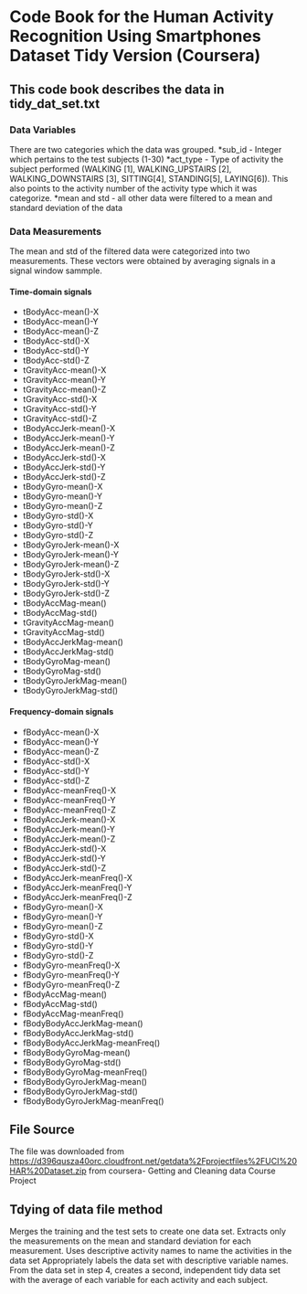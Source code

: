 # Code Book for the Human Activity Recognition Using Smartphones Dataset Tidy Version (Coursera)

## This code book describes the data in tidy_dat_set.txt 

### Data Variables
There are two categories which the data was grouped.
*sub_id - Integer which pertains to the test subjects (1-30)
*act_type - Type of activity the subject performed (WALKING [1], WALKING_UPSTAIRS [2], WALKING_DOWNSTAIRS [3], SITTING[4], STANDING[5], LAYING[6]). 
This also points to the activity number of the activity type which it was categorize.
*mean and std - all other data were filtered to a mean and standard deviation of the data

### Data Measurements
The mean and std of the filtered data were categorized into two measurements. These vectors were obtained by averaging signals in a signal window sammple.
#### Time-domain signals
- tBodyAcc-mean()-X 
- tBodyAcc-mean()-Y 
- tBodyAcc-mean()-Z 
- tBodyAcc-std()-X 
- tBodyAcc-std()-Y 
- tBodyAcc-std()-Z 
- tGravityAcc-mean()-X 
- tGravityAcc-mean()-Y 
- tGravityAcc-mean()-Z 
- tGravityAcc-std()-X 
- tGravityAcc-std()-Y 
- tGravityAcc-std()-Z 
- tBodyAccJerk-mean()-X 
- tBodyAccJerk-mean()-Y 
- tBodyAccJerk-mean()-Z 
- tBodyAccJerk-std()-X 
- tBodyAccJerk-std()-Y 
- tBodyAccJerk-std()-Z 
- tBodyGyro-mean()-X 
- tBodyGyro-mean()-Y 
- tBodyGyro-mean()-Z 
- tBodyGyro-std()-X 
- tBodyGyro-std()-Y 
- tBodyGyro-std()-Z 
- tBodyGyroJerk-mean()-X 
- tBodyGyroJerk-mean()-Y 
- tBodyGyroJerk-mean()-Z 
- tBodyGyroJerk-std()-X 
- tBodyGyroJerk-std()-Y 
- tBodyGyroJerk-std()-Z 
- tBodyAccMag-mean() 
- tBodyAccMag-std() 
- tGravityAccMag-mean() 
- tGravityAccMag-std() 
-  tBodyAccJerkMag-mean() 
- tBodyAccJerkMag-std() 
- tBodyGyroMag-mean() 
- tBodyGyroMag-std() 
- tBodyGyroJerkMag-mean() 
- tBodyGyroJerkMag-std() 

#### Frequency-domain signals
- fBodyAcc-mean()-X 
- fBodyAcc-mean()-Y 
- fBodyAcc-mean()-Z 
- fBodyAcc-std()-X 
- fBodyAcc-std()-Y 
- fBodyAcc-std()-Z 
- fBodyAcc-meanFreq()-X 
- fBodyAcc-meanFreq()-Y 
- fBodyAcc-meanFreq()-Z 
- fBodyAccJerk-mean()-X 
- fBodyAccJerk-mean()-Y 
- fBodyAccJerk-mean()-Z 
- fBodyAccJerk-std()-X 
- fBodyAccJerk-std()-Y 
- fBodyAccJerk-std()-Z 
- fBodyAccJerk-meanFreq()-X 
- fBodyAccJerk-meanFreq()-Y 
- fBodyAccJerk-meanFreq()-Z 
- fBodyGyro-mean()-X 
- fBodyGyro-mean()-Y 
- fBodyGyro-mean()-Z 
- fBodyGyro-std()-X 
- fBodyGyro-std()-Y 
- fBodyGyro-std()-Z 
- fBodyGyro-meanFreq()-X 
- fBodyGyro-meanFreq()-Y 
- fBodyGyro-meanFreq()-Z 
- fBodyAccMag-mean() 
- fBodyAccMag-std() 
- fBodyAccMag-meanFreq() 
- fBodyBodyAccJerkMag-mean() 
- fBodyBodyAccJerkMag-std() 
- fBodyBodyAccJerkMag-meanFreq() 
- fBodyBodyGyroMag-mean() 
- fBodyBodyGyroMag-std() 
- fBodyBodyGyroMag-meanFreq() 
- fBodyBodyGyroJerkMag-mean() 
- fBodyBodyGyroJerkMag-std() 
- fBodyBodyGyroJerkMag-meanFreq() 

## File Source
The file was downloaded from https://d396qusza40orc.cloudfront.net/getdata%2Fprojectfiles%2FUCI%20HAR%20Dataset.zip from coursera- Getting and Cleaning data Course Project
## Tdying of data file method
Merges the training and the test sets to create one data set.
Extracts only the measurements on the mean and standard deviation for each measurement.
Uses descriptive activity names to name the activities in the data set
Appropriately labels the data set with descriptive variable names.
From the data set in step 4, creates a second, independent tidy data set with the average of each variable for each activity and each subject.
